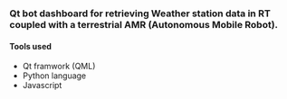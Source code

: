 ### Qt bot dashboard for retrieving Weather station data in RT coupled with a terrestrial AMR (Autonomous Mobile Robot).

#### Tools used
 - Qt framwork (QML)
 - Python language
 - Javascript
